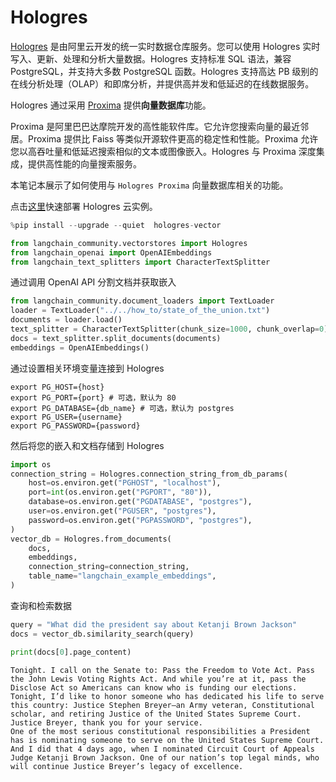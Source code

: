 # Hologres

[Hologres](https://www.alibabacloud.com/help/en/hologres/latest/introduction) 是由阿里云开发的统一实时数据仓库服务。您可以使用 Hologres 实时写入、更新、处理和分析大量数据。Hologres 支持标准 SQL 语法，兼容 PostgreSQL，并支持大多数 PostgreSQL 函数。Hologres 支持高达 PB 级别的在线分析处理（OLAP）和即席分析，并提供高并发和低延迟的在线数据服务。

Hologres 通过采用 [Proxima](https://www.alibabacloud.com/help/en/hologres/latest/vector-processing) 提供**向量数据库**功能。

Proxima 是阿里巴巴达摩院开发的高性能软件库。它允许您搜索向量的最近邻居。Proxima 提供比 Faiss 等类似开源软件更高的稳定性和性能。Proxima 允许您以高吞吐量和低延迟搜索相似的文本或图像嵌入。Hologres 与 Proxima 深度集成，提供高性能的向量搜索服务。

本笔记本展示了如何使用与 `Hologres Proxima` 向量数据库相关的功能。

点击[这里](https://www.alibabacloud.com/zh/product/hologres)快速部署 Hologres 云实例。

```python
%pip install --upgrade --quiet  hologres-vector
```

```python
from langchain_community.vectorstores import Hologres
from langchain_openai import OpenAIEmbeddings
from langchain_text_splitters import CharacterTextSplitter
```

通过调用 OpenAI API 分割文档并获取嵌入

```python
from langchain_community.document_loaders import TextLoader
loader = TextLoader("../../how_to/state_of_the_union.txt")
documents = loader.load()
text_splitter = CharacterTextSplitter(chunk_size=1000, chunk_overlap=0)
docs = text_splitter.split_documents(documents)
embeddings = OpenAIEmbeddings()
```

通过设置相关环境变量连接到 Hologres

```
export PG_HOST={host}
export PG_PORT={port} # 可选，默认为 80
export PG_DATABASE={db_name} # 可选，默认为 postgres
export PG_USER={username}
export PG_PASSWORD={password}
```

然后将您的嵌入和文档存储到 Hologres

```python
import os
connection_string = Hologres.connection_string_from_db_params(
    host=os.environ.get("PGHOST", "localhost"),
    port=int(os.environ.get("PGPORT", "80")),
    database=os.environ.get("PGDATABASE", "postgres"),
    user=os.environ.get("PGUSER", "postgres"),
    password=os.environ.get("PGPASSWORD", "postgres"),
)
vector_db = Hologres.from_documents(
    docs,
    embeddings,
    connection_string=connection_string,
    table_name="langchain_example_embeddings",
)
```

查询和检索数据

```python
query = "What did the president say about Ketanji Brown Jackson"
docs = vector_db.similarity_search(query)
```

```python
print(docs[0].page_content)
```

```output
Tonight. I call on the Senate to: Pass the Freedom to Vote Act. Pass the John Lewis Voting Rights Act. And while you’re at it, pass the Disclose Act so Americans can know who is funding our elections. 
Tonight, I’d like to honor someone who has dedicated his life to serve this country: Justice Stephen Breyer—an Army veteran, Constitutional scholar, and retiring Justice of the United States Supreme Court. Justice Breyer, thank you for your service. 
One of the most serious constitutional responsibilities a President has is nominating someone to serve on the United States Supreme Court. 
And I did that 4 days ago, when I nominated Circuit Court of Appeals Judge Ketanji Brown Jackson. One of our nation’s top legal minds, who will continue Justice Breyer’s legacy of excellence.
```